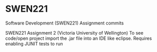 # SWEN221
Software Development (SWEN221) Assignment commits

SWEN221 Assignment 2 (Victoria University of Wellington)
To see code/open project import the .jar file into an IDE like eclipse.
Requires enabling JUNIT tests to run
